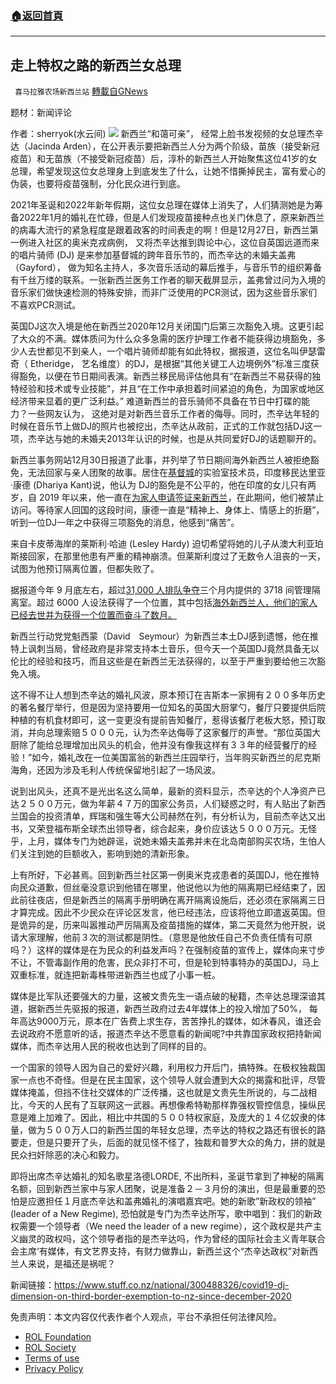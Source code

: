###  [:house:返回首頁](https://github.com/ourhimalayas/txt)
---


## 走上特权之路的新西兰女总理
` 喜马拉雅农场新西兰站` [轉載自GNews](https://gnews.org/zh-hans/1813896/)

题材：新闻评论

作者：sherryok(水云间)
![](https://assets.gnews.org/wp-content/uploads/2022/01/酷翻组1-1.png)
新西兰“和蔼可亲”， 经常上脸书发视频的女总理杰辛达（Jacinda Arden），在公开表示要把新西兰人分为两个阶级，苗族（接受新冠疫苗）和无苗族（不接受新冠疫苗）后，淳朴的新西兰人开始聚焦这位41岁的女总理，希望发现这位女总理身上到底发生了什么，让她不惜撕掉民主，富有爱心的伪装，也要将疫苗强制，分化民众进行到底。

2021年圣诞和2022年新年假期，这位女总理在媒体上消失了，人们猜测她是为筹备2022年1月的婚礼在忙碌，但是人们发现疫苗接种点也关门休息了，原来新西兰的病毒大流行的紧急程度是跟着政客的时间表走的啊！但是12月27日，新西兰第一例进入社区的奥米克戎病例， 又将杰辛达推到舆论中心，这位自英国远道而来的唱片骑师 (DJ) 是来参加基督城的跨年音乐节的，而杰辛达的未婚夫盖弗（Gayford）， 做为知名主持人，多次音乐活动的幕后推手，与音乐节的组织筹备有千丝万缕的联系。一张新西兰医务工作者的聊天截屏显示，盖弗曾过问为入境的音乐家们做快速检测的特殊安排，而非广泛使用的PCR测试，因为这些音乐家们不喜欢PCR测试。

英国DJ这次入境是他在新西兰2020年12月关闭国门后第三次豁免入境。这更引起了大众的不满。媒体质问为什么众多急需的医疗护理工作者不能获得边境豁免，多少人去世都见不到亲人，一个唱片骑师却能有如此特权，据报道，这位名叫伊瑟雷奇（ Etheridge， 艺名维度）的DJ，是根据“其他关键工人边境例外”标准三度获得豁免，以便在节日期间表演。新西兰移民局评估他具有“在新西兰不易获得的独特经验和技术或专业技能”，并且“在工作中承担着时间紧迫的角色，为国家或地区经济带来显着的更广泛利益。” 难道新西兰的音乐骑师不具备在节日中打碟的能力？一些网友认为， 这绝对是对新西兰音乐工作者的侮辱。同时，杰辛达年轻的时候在音乐节上做DJ的照片也被挖出，杰辛达从政前，正式的工作就包括DJ这一项，杰辛达与她的未婚夫2013年认识的时候，也是从共同爱好DJ的话题聊开的。

新西兰事务网站12月30日报道了此事，并列举了节日期间海外新西兰人被拒绝豁免，无法回家与亲人团聚的故事。居住在[基督城](https://www-stuff-co-nz.translate.goog/the-press?_x_tr_sl=en&amp;_x_tr_tl=zh-CN&amp;_x_tr_hl=en-GB)的实验室技术员，印度移民达里亚·康德 (Dhariya Kant)说，他认为 DJ的豁免是不公平的，他在印度的女儿只有两岁，自 2019 年以来，他一直在[为家人申请签证来新西兰](https://www-stuff-co-nz.translate.goog/national/immigration?_x_tr_sl=en&amp;_x_tr_tl=zh-CN&amp;_x_tr_hl=en-GB)，在此期间，他们被禁止访问。等待家人回国的这段时间，康德一直是“精神上、身体上、情感上的折磨”，听到一位DJ一年之中获得三项豁免的消息，他感到“痛苦”。

来自卡皮蒂海岸的莱斯利·哈迪 (Lesley Hardy) 迫切希望将她的儿子从澳大利亚珀斯接回家，在那里他患有严重的精神崩溃。但莱斯利度过了无数令人沮丧的一天，试图为他预订隔离位置，但都失败了。

据报道今年 9 月底左右，超过[31,000 人排队争​​夺](https://www-stuff-co-nz.translate.goog/travel/news/126518008/excited-as-hell-but-bittersweet-some-secure-miq-spots-as-tens-of-thousands-miss-out-in-second-round-of-virtual-lobby?_x_tr_sl=en&amp;_x_tr_tl=zh-CN&amp;_x_tr_hl=en-GB)三个月内提供的 3718 间管理隔离室。超过 6000 人设法获得了一个位置，其中包括[海外新西兰人，他们的家人已经去世并为获得一个位置而奋斗了数月。](https://www-stuff-co-nz.translate.goog/travel/news/126518008/excited-as-hell-but-bittersweet-some-secure-miq-spots-as-tens-of-thousands-miss-out-in-second-round-of-virtual-lobby?_x_tr_sl=en&amp;_x_tr_tl=zh-CN&amp;_x_tr_hl=en-GB)

新西兰行动党党魁西蒙（David　Seymour）为新西兰本土DJ感到遗憾，他在推特上讽刺当局，曾经政府是非常支持本土音乐，但今天一个英国DJ竟然具备无以伦比的经验和技巧，而且这些是在新西兰无法获得的，以至于严重到要给他三次豁免入境。

这不得不让人想到杰辛达的婚礼风波，原本预订在吉斯本一家拥有２００多年历史的著名餐厅举行，但是因为坚持要用一位知名的英国大厨掌勺，餐厅只要提供后院种植的有机食材即可，这一变更没有提前告知餐厅，惹得该餐厅老板大怒，预订取消，并向总理索赔５０００元，认为杰辛达侮辱了这家餐厅的声誉。“那位英国大厨除了能给总理增加出风头的机会，他并没有像我这样有３３年的经营餐厅的经验！”如今，婚礼改在一位美国富翁的新西兰庄园举行，当年购买新西兰的尼克斯海角，还因为涉及毛利人传统保留地引起了一场风波。

说到出风头，还真不是光出名这么简单，最新的资料显示，杰辛达的个人净资产已达２５００万元，做为年薪４７万的国家公务员，人们疑惑之时，有人贴出了新西兰国会的投资清单，辉瑞和强生等大公司赫然在列，有分析认为，目前杰辛达又出书，又荣登福布斯全球杰出领导者，综合起来，身价应该达５０００万元。无怪乎，上月，媒体专门为她辟谣，说她未婚夫盖弗并未在北岛南部购买农场，生怕人们关注到她的巨额收入，影响到她的清新形象。

上有所好，下必甚焉。回到新西兰社区第一例奥米克戎患者的英国DJ，他在推特向民众道歉，但丝毫没意识到他错在哪里，他说他以为他的隔离期已经结束了，因此前往夜店，但是新西兰的隔离手册明确在离开隔离设施后，还必须在家隔离三日才算完成。因此不少民众在评论区发言，他已经违法，应该将他立即遣返英国。但是诡异的是，历来叫嚣推动严厉隔离及疫苗措施的媒体，第二天竟然为他开脱，说请大家理解，他前３次的测试都是阴性。（意思是他放任自己不负责任情有可原吗？）这样的媒体是在为民众的利益发声吗？在强制疫苗的宣传上，媒体向来寸步不让，不管毒副作用的危害，民众非打不可，但是轮到特事特办的英国DJ，马上双重标准，就连把新毒株带进新西兰也成了小事一桩。

媒体是比军队还要强大的力量，这被文贵先生一语点破的秘籍，杰辛达总理深谙其道，据新西兰先驱报的报道，新西兰政府过去4年媒体上的投入增加了50%， 每年高达9000万元，原本在广告费上求生存，苦苦挣扎的媒体，如沐春风，谁还会去说政府不愿意听的话，报道杰辛达不愿意看的新闻呢?中共靠国家政权把持新闻媒体，而杰辛达用人民的税收也达到了同样的目的。

一个国家的领导人因为自己的爱好兴趣，利用权力开后门，搞特殊。在极权独裁国家一点也不奇怪。但是在民主国家，这个领导人就会遭到大众的揭露和批评，尽管媒体掩盖，但挡不住社交媒体的广泛传播，这也就是文贵先生所说的，与二战相比，今天的人民有了互联网这一武器。再想像希特勒那样靠强权管控信息，操纵民意是难上加难了。因此，相比中共国的５００特权家庭，及庞大的１４亿奴隶的体量，做为５００万人口的新西兰国的年轻女总理，杰辛达的特权之路还有很长的路要走，但是只要开了头，后面的就见怪不怪了，独裁和普罗大众的角力，拼的就是民众扫奸除恶的决心和毅力。

即将出席杰辛达婚礼的知名歌星洛德LORDE, 不出所料，圣诞节拿到了神秘的隔离名额，回到新西兰家中与家人团聚，说是准备２－３月份的演出，但是最重要的恐怕是应邀担任１月底杰辛达和盖弗婚礼的演唱嘉宾吧。她的新歌”新政权的领袖”　(leader of a New Regime), 恐怕就是专门为杰辛达所写，歌中唱到：我们的新政权需要一个领导者（We need the leader of a new regime），这个政权是共产主义幽灵的政权吗，这个领导者指的是杰辛达吗，作为曾经的国际社会主义青年联合会主席‘有媒体，有文艺界支持，有财力做靠山，新西兰这个“杰辛达政权”对新西兰人来说，是福还是祸呢？

新闻链接：https://www.stuff.co.nz/national/300488326/covid19-dj-dimension-on-third-border-exemption-to-nz-since-december-2020

 

免责声明：本文内容仅代表作者个人观点，平台不承担任何法律风险。

- [ROL Foundation](https://rolfoundation.org/)
- [ROL Society](https://rolsociety.org/)
- [Terms of use](https://gnews.org/terms-of-use-3/)
- [Privacy Policy](https://gnews.org/privacy-policy/)
